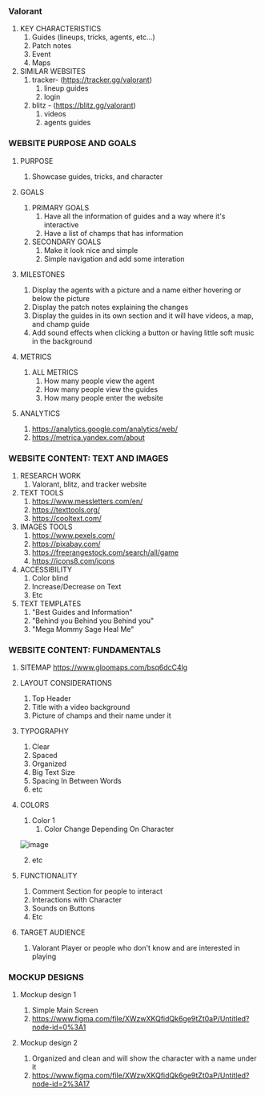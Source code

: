### Valorant ###

1. KEY CHARACTERISTICS
    1. Guides (lineups, tricks, agents, etc...)
    2. Patch notes
    3. Event 
    4. Maps 
2. SIMILAR WEBSITES
    1. tracker- (https://tracker.gg/valorant)
        1. lineup guides
        2. login
    2. blitz - (https://blitz.gg/valorant)
        1. videos
        2. agents guides 

### WEBSITE PURPOSE AND GOALS ###

1. PURPOSE
    1. Showcase guides, tricks, and character
2. GOALS
    1. PRIMARY GOALS
        1. Have all the information of guides and a way where it's interactive 
        2. Have a list of champs that has information
    2. SECONDARY GOALS
        1. Make it look nice and simple
        2. Simple navigation and add some interation 
3. MILESTONES
    1. Display the agents with a picture and a name either hovering or below the picture
    2. Display the patch notes explaining the changes 
    3. Display the guides in its own section and it will have videos, a map, and champ guide 
    4. Add sound effects when clicking a button or having little soft music in the background 
4. METRICS
    1. ALL METRICS
       1. How many people view the agent 
       2. How many people view the guides 
       3. How many people enter the website
      
5. ANALYTICS
    1. https://analytics.google.com/analytics/web/
    2. https://metrica.yandex.com/about

### WEBSITE CONTENT: TEXT AND IMAGES ###

1. RESEARCH WORK
    1. Valorant, blitz, and tracker website
2. TEXT TOOLS
    1. https://www.messletters.com/en/ 
    2. https://texttools.org/ 
    3. https://cooltext.com/
3. IMAGES TOOLS
    1. https://www.pexels.com/ 
    2. https://pixabay.com/
    3. https://freerangestock.com/search/all/game 
    4. https://icons8.com/icons
5. ACCESSIBILITY
    1. Color blind 
    2. Increase/Decrease on Text
    3. Etc 
6. TEXT TEMPLATES 
    1. "Best Guides and Information"  
    2. "Behind you Behind you Behind you"
    3. "Mega Mommy Sage Heal Me"

### WEBSITE CONTENT: FUNDAMENTALS ###

1. SITEMAP
https://www.gloomaps.com/bsq6dcC4lg
2. LAYOUT CONSIDERATIONS
    1. Top Header 
    2. Title with a video background  
    3. Picture of champs and their name under it 
3. TYPOGRAPHY
    1. Clear 
    2. Spaced
    3. Organized
    4. Big Text Size
    5. Spacing In Between Words 
    6. etc
4. COLORS
    1. Color 1
        1. Color Change Depending On Character
    
    ![image](https://user-images.githubusercontent.com/108141836/180247808-def2e3b4-3610-435b-b828-b18a3efe38bc.png)
    
    2. etc
6. FUNCTIONALITY
    1. Comment Section for people to interact 
    2. Interactions with Character 
    3. Sounds on Buttons 
    4. Etc
7. TARGET AUDIENCE
    1. Valorant Player or people who don't know and are interested in playing 

### MOCKUP DESIGNS ###

1. Mockup design 1
    1. Simple Main Screen
    2. https://www.figma.com/file/XWzwXKQfidQk6ge9tZt0aP/Untitled?node-id=0%3A1

2. Mockup design 2
    1. Organized and clean and will show the character with a name under it
    2. https://www.figma.com/file/XWzwXKQfidQk6ge9tZt0aP/Untitled?node-id=2%3A17
